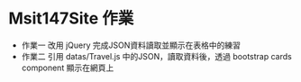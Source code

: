 # Msit147Site 作業
- 作業一 改用 jQuery 完成JSON資料讀取並顯示在表格中的練習
- 作業二 引用 datas/Travel.js 中的JSON，讀取資料後，透過 bootstrap cards component 顯示在網頁上
